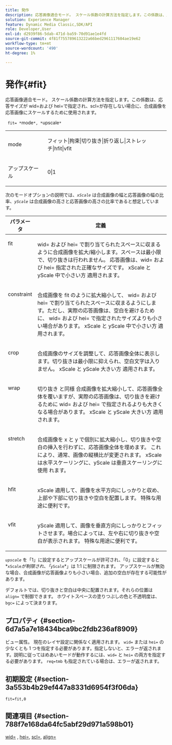 ```yaml
---
title: 発作
description: 応答画像適合モード。 スケール係数の計算方法を指定します。この係数は、応答サイズが wid=および hei=で指定され、scl=が存在しない場合に、合成画像を応答画像にスケールするために使用されます。
solution: Experience Manager
feature: Dynamic Media Classic,SDK/API
role: Developer,User
exl-id: d2939f86-5dab-471d-ba59-70d91ae1e4fd
source-git-commit: 4f81f755789613222a66bed2961117604ae19e62
workflow-type: tm+mt
source-wordcount: '490'
ht-degree: 1%

---
```


# 発作{#fit}

応答画像適合モード。 スケール係数の計算方法を指定します。この係数は、応答サイズが wid=および hei=で指定され、scl=が存在しない場合に、合成画像を応答画像にスケールするために使用されます。

` fit= *`mode`*, *`upscale`*`

<table id="simpletable_50FBDC6B7CB2448891DD0F491DEB5ACF"> 
 <tr class="strow"> 
  <td class="stentry"> <p> <span class="codeph"> <span class="varname"> mode </span> </span> </p> </td> 
  <td class="stentry"> <p> <span class="codeph"> フィット|拘束|切り抜き|折り返し|ストレッチ|hfit|vfit </span> </p> </td> 
 </tr> 
 <tr class="strow"> 
  <td class="stentry"> <p> <span class="codeph"> <span class="varname"> アップスケール </span> </span> </p> </td> 
  <td class="stentry"> <p> <span class="codeph"> 0|1 </span> </p> </td> 
 </tr> 
</table>

次のモードオプションの説明では、*`xScale`* は合成画像の幅と応答画像の幅の比率、*`yScale`* は合成画像の高さと応答画像の高さの比率であると想定しています。

<table id="table_33408ECA9D164AFAA249F8589060545E"> 
 <thead> 
  <tr> 
   <th colname="col1" class="entry"> パラメータ </th> 
   <th colname="col2" class="entry"> 定義 </th> 
  </tr> 
 </thead>
 <tbody> 
  <tr valign="top"> 
   <td colname="col1"> <p> <span class="codeph"> fit </span> </p> </td> 
   <td colname="col2"> <p><span class="codeph"> wid= </span> および <span class="codeph"> hei= </span> で割り当てられたスペースに収まるように合成画像を拡大/縮小します。スペースは最小限で、切り抜きは行われません。 応答画像は、wid= </span> および <span class="codeph"> hei= </span><span class="codeph"> 指定された正確なサイズです。 xScale </span> と yScale </span><span class="varname"> 中で小さい方 <span class="varname"> 適用されます。 </p> </td> 
  </tr> 
  <tr valign="top"> 
   <td colname="col1"> <p> <span class="codeph"> constraint </span> </p> </td> 
   <td colname="col2"> <p>合成画像を <span class="codeph"> fit </span> のように拡大縮小して、<span class="codeph"> wid= </span> および <span class="codeph"> hei= </span> で割り当てられたスペースに収まるようにします。ただし、実際の応答画像は、空白を避けるために、<span class="codeph"> wid= </span> および <span class="codeph"> hei= </span> で指定されたサイズよりも小さい場合があります。 xScale </span> と yScale </span><span class="varname"> 中で小さい方 <span class="varname"> 適用されます。 </p> </td> 
  </tr> 
  <tr valign="top"> 
   <td colname="col1"> <p> <span class="codeph"> crop </span> </p> </td> 
   <td colname="col2"> <p>合成画像のサイズを調整して、応答画像全体に表示します。切り抜きは最小限に抑えられ、空白文字は入りません。 xScale </span> と yScale </span><span class="varname"> 大きい方 <span class="varname"> 適用されます。 </p> </td> 
  </tr> 
  <tr valign="top"> 
   <td colname="col1"> <p> <span class="codeph"> wrap </span> </p> </td> 
   <td colname="col2"> <p>切り抜き </span> と同様 <span class="codeph"> 合成画像を拡大縮小して、応答画像全体を覆いますが、実際の応答画像は、切り抜きを避けるために <span class="codeph"> wid= </span> および <span class="codeph"> hei= </span> で指定されるよりも大きくなる場合があります。 xScale </span> と yScale </span><span class="varname"> 大きい方 <span class="varname"> 適用されます。 </p> </td> 
  </tr> 
  <tr valign="top"> 
   <td colname="col1"> <p> <span class="codeph"> stretch </span> </p> </td> 
   <td colname="col2"> <p>合成画像を x と y で個別に拡大縮小し、切り抜きや空白の挿入を行わずに、応答画像全体を埋めます。 これにより、通常、画像の縦横比が変更されます。 <span class="varname"> xScale </span> は水平スケーリングに、yScale </span> は垂直スケーリングに使用 <span class="varname"> れます。 </p> </td> 
  </tr> 
  <tr valign="top"> 
   <td colname="col1"> <p> <span class="codeph"> hfit </span> </p> </td> 
   <td colname="col2"> <p>xScale </span><span class="varname"> 適用して、画像を水平方向にしっかりと収め、上部や下部に切り抜きや空白を配置します。 特殊な用途に便利です。 </p> </td> 
  </tr> 
  <tr valign="top"> 
   <td colname="col1"> <p> <span class="codeph"> vfit </span> </p> </td> 
   <td colname="col2"> <p>yScale </span><span class="varname"> 適用して、画像を垂直方向にしっかりとフィットさせます。場合によっては、左や右に切り抜きや空白が表示されます。 特殊な用途に便利です。 </p> </td> 
  </tr> 
 </tbody> 
</table>

*`upscale`* を「1」に設定するとアップスケールが許可され、「0」に設定すると*`xScale`*が制限され、「*`yScale`*」は 1:1 に制限されます。 アップスケールが無効な場合、合成画像が応答画像よりも小さい場合、追加の空白が存在する可能性があります。

デフォルトでは、切り抜きと空白は中央に配置されます。それらの位置は `align=` で制御できます。 ホワイトスペースの塗りつぶしの色と不透明度は、`bgc=` によって決まります。

## プロパティ {#section-6d7a5a7e18434bca9bc2fdb236af8909}

ビュー属性。 現在のレイヤ設定に関係なく適用されます。 `wid=` または `hei=` の少なくとも 1 つを指定する必要があります。指定しないと、エラーが返されます。説明に従ってはめあいモードが動作するには、`wid=` と `hei=` の両方を指定する必要があります。 `req=tmb` も指定されている場合は、エラーが返されます。

## 初期設定 {#section-3a553b4b29ef447a8331d6954f3f06da}

`fit=fit,0`

## 関連項目 {#section-788f7e168da64fc5abf29d971a598b01}

[wid=](../../../../../is-api/http-ref/image-serving-api-ref/c-http-protocol-reference/c-command-reference/r-is-http-wid.md#reference-bfeadcb67bf4485f851eb21345527e47) , [hei=](../../../../../is-api/http-ref/image-serving-api-ref/c-http-protocol-reference/c-command-reference/r-is-http-hei.md#reference-6d6f556ccc0e4b98a815e8a5c1944a96), [scl=](../../../../../is-api/http-ref/image-serving-api-ref/c-http-protocol-reference/c-command-reference/r-scl.md#reference-b2a74e493d0d407e98fe350551ba3fcc), [align=](../../../../../is-api/http-ref/image-serving-api-ref/c-http-protocol-reference/c-command-reference/r-align.md#reference-b7d6b87c75124d78884f916dd6544bc7)
